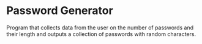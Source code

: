 # Password Generator
Program that collects data from the user on the number of passwords and their length and outputs a collection of passwords with random characters.
